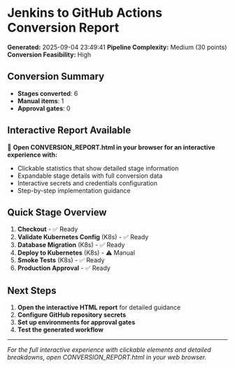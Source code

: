 # Jenkins to GitHub Actions Conversion Report

**Generated:** 2025-09-04 23:49:41
**Pipeline Complexity:** Medium (30 points)
**Conversion Feasibility:** High

## Conversion Summary
- **Stages converted**: 6
- **Manual items**: 1
- **Approval gates**: 0

## Interactive Report Available
📱 **Open CONVERSION_REPORT.html in your browser for an interactive experience with:**
- Clickable statistics that show detailed stage information
- Expandable stage details with full conversion data
- Interactive secrets and credentials configuration
- Step-by-step implementation guidance

## Quick Stage Overview

1. **Checkout**  - ✅ Ready
2. **Validate Kubernetes Config** (K8s) - ✅ Ready
3. **Database Migration** (K8s) - ✅ Ready
4. **Deploy to Kubernetes** (K8s) - ⚠️ Manual
5. **Smoke Tests** (K8s) - ✅ Ready
6. **Production Approval**  - ✅ Ready

## Next Steps
1. **Open the interactive HTML report** for detailed guidance
2. **Configure GitHub repository secrets**
3. **Set up environments for approval gates**
4. **Test the generated workflow**

---
*For the full interactive experience with clickable elements and detailed breakdowns, open CONVERSION_REPORT.html in your web browser.*